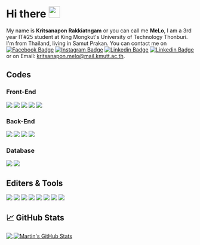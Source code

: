 
# Hi there <img src="https://raw.githubusercontent.com/MartinHeinz/MartinHeinz/master/wave.gif" width="30px">

My name is **Kritsanapon Rakkiatngam** or you can call me **MeLo**, I am a 3rd year IT#25 student at King Mongkut's University of Technology Thonburi. I'm from Thailand, living in Samut Prakan. 
You can contact me on 
[![Facebook Badge](https://img.shields.io/badge/-Kritsanapon_Rakkiatngam-3b5998?style=flat-square&labelColor=3b5998&logo=facebook&logoColor=white&link=https://www.facebook.com/jonnalagadda.shivaram)][1] [![Instagram Badge](https://img.shields.io/badge/-melolonjino-D7008A?style=flat-square&labelColor=D7008A&logo=Instagram&logoColor=white&link=https://www.instagram.com/itz.me____p.r.i.n.c.e_____/)][4] [![Linkedin Badge](https://img.shields.io/badge/-freezere-00B900?style=flat-square&logo=line&logoColor=white&link=https://sivram.tech/)][2] [![Linkedin Badge](https://img.shields.io/badge/-MeLoLonJiNo_8991-7289d9?style=flat-square&logo=discord&logoColor=white&link=https://sivram.tech/)][3]
or on Email: kritsanapon.melo@mail.kmutt.ac.th.
##  Codes
### Front-End
![](https://img.shields.io/badge/Code-HTML-informational?style=flat&logo=HTML5&logoColor=white&color=2bbc8a) ![](https://img.shields.io/badge/Code-CSS-informational?style=flat&logo=CSS3&logoColor=white&color=2bbc8a) ![](https://img.shields.io/badge/Code-JavaScript-informational?style=flat&logo=javascript&logoColor=white&color=2bbc8a) ![](https://img.shields.io/badge/Code-Vue-informational?style=flat&logo=vue.js&logoColor=white&color=2bbc8a) ![](https://img.shields.io/badge/Code-Node.js-informational?style=flat&logo=Node.js&logoColor=white&color=2bbc8a)
### Back-End
![](https://img.shields.io/badge/Code-Java-informational?style=flat&logo=java&logoColor=white&color=2bbc8a)  ![](https://img.shields.io/badge/Tool-Spring-informational?style=flat&logo=Spring&logoColor=white&color=2bbc8a) ![](https://img.shields.io/badge/Tool-Apache_Maven-informational?style=flat&logo=ApacheMaven&logoColor=white&color=2bbc8a) ![](https://img.shields.io/badge/Code-JSON-informational?style=flat&logo=JSON&logoColor=white&color=2bbc8a)
### Database
![](https://img.shields.io/badge/Code-MySQL-informational?style=flat&logo=MySQL&logoColor=white&color=2bbc8a) ![](https://img.shields.io/badge/Code-Oracle-informational?style=flat&logo=Oracle&logoColor=white&color=2bbc8a)

##  Editers & Tools
![](https://img.shields.io/badge/Editor-Apache_Netbeans-informational?style=flat&logo=Apache-NetBeans-IDE&logoColor=white&color=2bbc8a) ![](https://img.shields.io/badge/Editor-Eclipse-informational?style=flat&logo=Eclipse&logoColor=white&color=2bbc8a) ![](https://img.shields.io/badge/Editor-Visual_Studio_Code-informational?style=flat&logo=VisualStudioCode&logoColor=white&color=2bbc8a) ![](https://img.shields.io/badge/Editor-MySQL_Workbench-informational?style=flat&logo=MySQLWorkbench&logoColor=white&color=2bbc8a) ![](https://img.shields.io/badge/Editor-Oracle_SQL_Developer-informational?style=flat&logo=MySQLWorkbench&logoColor=white&color=2bbc8a) ![](https://img.shields.io/badge/Editor-Oracle_SQL_Developer_Data_Modeler-informational?style=flat&logo=MySQLWorkbench&logoColor=white&color=2bbc8a)
![](https://img.shields.io/badge/Tool-Postman-informational?style=flat&logo=Postman&logoColor=white&color=2bbc8a) ![](https://img.shields.io/badge/Tool-Figma-informational?style=flat&logo=Figma&logoColor=white&color=2bbc8a)


## &#x1f4c8; GitHub Stats

<a href="https://github.com/MeLoLonJiNo/MeLoLonJiNo">
  <img align="center" src="https://github-readme-stats.vercel.app/api/top-langs/?username=MeLoLonJiNo&hide=html&title_color=ffffff&text_color=c9cacc&icon_color=2bbc8a&bg_color=1d1f21&langs_count=3" />
</a>
<a href="https://github.com/MeLoLonJiNo/MeLoLonJiNo">
  <img align="center" src="https://github-readme-stats.vercel.app/api?username=MeLoLonJiNo&show_icons=true&line_height=27&count_private=true&title_color=ffffff&text_color=c9cacc&icon_color=2bbc8a&bg_color=1d1f21" alt="Martin's GitHub Stats" />
</a>

<!-- links to your social media accounts -->

[1]: https://www.facebook.com/kritsanapon.melolonjino
[2]: https://line.me/ti/p/e-DZ-8JOn8
[3]: https://discordapp.com/users/241127865402392586
[4]: https://www.instagram.com/melolonjino/

<!-- Resources -->
<!-- Icons: https://simpleicons.org/ -->
<!-- GitHub Stats: https://github.com/anuraghazra/github-readme-stats -->
<!-- Emojis: https://emojipedia.org/emoji/ -->
<!-- HTML Emojis: https://www.fileformat.info/index.htm -->
<!-- Shields: https://shields.io/ -->
<!-- Awesome GitHub Profile README: https://github.com/abhisheknaiidu/awesome-github-profile-readme -->
